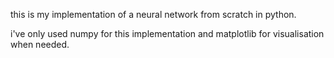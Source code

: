 this is my implementation of a neural network from scratch in python.

i've only used numpy for this implementation and matplotlib for visualisation when needed.
